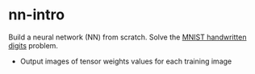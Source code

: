 # nn-intro
Build a neural network (NN) from scratch. Solve the [MNIST handwritten digits](http://yann.lecun.com/exdb/mnist/) problem.

- Output images of tensor weights values for each training image
